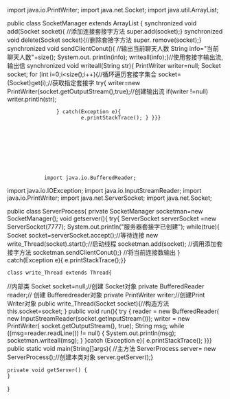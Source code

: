 import java.io.PrintWriter;
import java.net.Socket;
import java.util.ArrayList;

public class SocketManager extends ArrayList {
	synchronized void add(Socket socket){ //添加连接套接字方法
			super.add(socket);}
			synchronized void delete(Socket socket){//删除套接字方法
				super. remove(socket);}
				synchronized void sendClientConut(){ //输出当前聊天人数
					String info="当前聊天人数"+size();
					System.out. println(info);
					writeall(info);}//使用套接字输出流,输出信
					synchronized void writeall(String str){
					PrintWriter writer=null;
					Socket socket;
					for (int i=0;i<size();i++){//循环遍历套接字集合
								socket=(Socket)get(i);//获取指定套接字
						try{
						writer=new PrintWriter(socket.getOutputStream(),true);//创建输出流
						if(writer !=null)
							writer.println(str);

					} catch(Exception e){
							e.printStackTrace(); } }}}
							
							
							
							
							
							
							
							
							
				import java.io.BufferedReader;
import java.io.IOException;
import java.io.InputStreamReader;
import java.io.PrintWriter;
import java.net.ServerSocket;
import java.net.Socket;

public class ServerProcess{
		private SocketManager socketman=new SocketManager();
		void getserver(){
		try{
		ServerSocket serverSocket =new ServerSocket(7777);
		System.out.println("服务器套接字已创建");
		while(true){
		Socket socket=serverSocket.accept();//等待连接
		new write_Thread(socket).start();//启动线程
		socketman.add(socket);
		//调用添加套接字方法
		socketman.sendClientConut();}
		//将当前连接数输出
		} catch(Exception e){
		e.printStackTrace();}} 
		

	class write_Thread extends Thread{
//内部类
	Socket socket=null;//创建 Socket对象
	private BufferedReader reader;//	创建 Bufferedreader对象
	private PrintWriter writer;//创建Print Writer对象
	public write_Thread(Socket socket){//构造方法
		this.socket=socket; }
	public void run(){
		try {
			reader = new BufferedReader(
					new InputStreamReader(socket.getInputStream()));
			writer = new PrintWriter(
					socket.getOutputStream(), true);
			String msg;
			while ((msg=reader.readLine()) != null) {
				System.out.println(msg);
				socketman.writeall(msg);
			}
		}catch (Exception e){
			e.printStackTrace();
		}}}
		public static void main(String[]args){ //主方法
			ServerProcess server= new ServerProcess();//创建本类对象
			server.getServer();}

	private void getServer() {
	}
}


				
							

